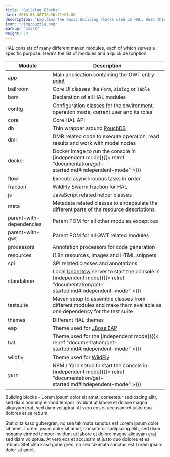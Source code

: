 ```yaml
---
title: "Building Blocks"
date: 2018-03-08T16:30:11+01:00
description: "Explains the basic building blocks used in HAL. Read this page if you want to know more about the concepts and layers in HAL or if you plan to contribute to the codebase."
icon: "/img/puzzle.png"
markup: "mmark"
weight: 30
---
```

HAL consists of many different maven modules, each of which serves a specific purpose. Here's the list of modules and a quick description:

| Module | Description |
|--------|-------------|
| app | Main application containing the GWT [entry point](http://www.gwtproject.org/doc/latest/DevGuideCodingBasicsClient.html#creating) |
| ballroom | Core UI classes like `Form`, `Dialog` or `Table` |
| bom | Declaration of all HAL modules |
| config | Configuration classes for the environment, operation mode, current user and its roles |
| core | Core HAL API |
| db | Thin wrapper around [PouchDB](https://pouchdb.com/) |
| dmr | DMR related code to execute operation, read results and work with model nodes |
| docker | Docker image to run the console in [independent mode]({{< relref "documentation/get-started.md#independent-mode" >}}) |
| flow | Execute asynchronous tasks in order |
| fraction | WildFly Swarm fraction for HAL |
| js | JavaScript related helper classes |
| meta | Metadata related classes to encapsulate the different parts of the resource descriptions |
| parent-with-dependencies | Parent POM for all other modules except `bom` |
| parent-with-gwt | Parent POM for all GWT related modules |
| processors | Annotation processors for code generation |
| resources | I18n resources, images and HTML snippets |
| spi | SPI related classes and annotations |
| standalone | Local [Undertow](http://undertow.io/) server to start the console in [independent mode]({{< relref "documentation/get-started.md#independent-mode" >}}) |
| testsuite | Maven setup to assemble classes from different modules and make them available as one dependency for the test suite |
| themes | Different HAL themes |
|     eap | Theme used for [JBoss EAP](https://developers.redhat.com/products/eap/overview/) |
|     hal | Theme used for the [independent mode]({{< relref "documentation/get-started.md#independent-mode" >}}) |
|     wildfly | Theme used for [WildFly](http://wildfly.org/) |
| yarn | NPM / Yarn setup to start the console in [independent mode]({{< relref "documentation/get-started.md#independent-mode" >}}) |
  
  
Building blocks - Lorem ipsum dolor sit amet, consetetur sadipscing elitr, sed diam nonumy eirmod tempor invidunt ut labore et dolore magna aliquyam erat, sed diam voluptua. At vero eos et accusam et justo duo dolores et ea rebum.
 
Stet clita kasd gubergren, no sea takimata sanctus est Lorem ipsum dolor sit amet. Lorem ipsum dolor sit amet, consetetur sadipscing elitr, sed diam nonumy eirmod tempor invidunt ut labore et dolore magna aliquyam erat, sed diam voluptua. At vero eos et accusam et justo duo dolores et ea rebum. Stet clita kasd gubergren, no sea takimata sanctus est Lorem ipsum dolor sit amet.
